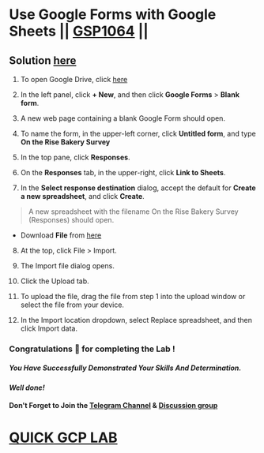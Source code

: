 # Use Google Forms with Google Sheets || [GSP1064](https://www.cloudskillsboost.google/focuses/46917?parent=catalog) ||

## Solution [here]()

1. To open Google Drive, click [here](drive.google.com)

2. In the left panel, click **+ New**, and then click **Google Forms** > **Blank form**.

3. A new web page containing a blank Google Form should open.

4. To name the form, in the upper-left corner, click **Untitled form**, and type **On the Rise Bakery Survey**

5. In the top pane, click **Responses**.

6. On the **Responses** tab, in the upper-right, click **Link to Sheets**.

7. In the **Select response destination** dialog, accept the default for **Create a new spreadsheet**, and click **Create**.

>A new spreadsheet with the filename On the Rise Bakery Survey (Responses) should open.

* Download **File** from [here](https://docs.google.com/spreadsheets/d/16tCqBtOGHHF_db3BiXWQYdpMkjq2VMWD/export?&format=xlsx)

8. At the top, click File > Import.

9. The Import file dialog opens.

10. Click the Upload tab.

11. To upload the file, drag the file from step 1 into the upload window or select the file from your device.

12. In the Import location dropdown, select Replace spreadsheet, and then click Import data.

### Congratulations 🎉 for completing the Lab !

##### *You Have Successfully Demonstrated Your Skills And Determination.*

#### *Well done!*

#### Don't Forget to Join the [Telegram Channel](https://t.me/quickgcplab) & [Discussion group](https://t.me/quickgcplabchats)

# [QUICK GCP LAB](https://www.youtube.com/@quickgcplab)